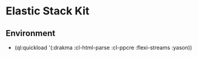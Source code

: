 # Elastic Stack Kit

## Environment
* (ql:quickload '(:drakma :cl-html-parse :cl-ppcre :flexi-streams :yason))
